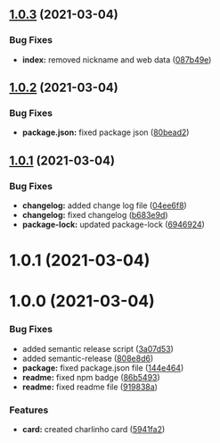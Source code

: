 ## [1.0.3](https://github.com/Charlinho/charlinho-card/compare/v1.0.2...v1.0.3) (2021-03-04)


### Bug Fixes

* **index:** removed nickname and web data ([087b49e](https://github.com/Charlinho/charlinho-card/commit/087b49e471ef23e43d8d92d5de197e625e28626b))

## [1.0.2](https://github.com/Charlinho/charlinho-card/compare/v1.0.1...v1.0.2) (2021-03-04)


### Bug Fixes

* **package.json:** fixed package json ([80bead2](https://github.com/Charlinho/charlinho-card/commit/80bead2f2c840c78d12497c0c928db0b19367799))

## [1.0.1](https://github.com/Charlinho/charlinho-card/compare/v1.0.0...v1.0.1) (2021-03-04)


### Bug Fixes

* **changelog:** added change log file ([04ee6f8](https://github.com/Charlinho/charlinho-card/commit/04ee6f8b513ef40b096e95925005c3ba99488670))
* **changelog:** fixed changelog ([b683e9d](https://github.com/Charlinho/charlinho-card/commit/b683e9d1e09ca7d2fdd7ab882e7022ea69da20d2))
* **package-lock:** updated package-lock ([6946924](https://github.com/Charlinho/charlinho-card/commit/69469242b9219539a68e4cd3255c36d14f058d5f))

# 1.0.1 (2021-03-04)

# 1.0.0 (2021-03-04)

### Bug Fixes

* added semantic release script ([3a07d53](https://github.com/Charlinho/charlinho-card/commit/3a07d53fd7692d9b04656a0046208b1d3564faa2))
* added semantic-release ([808e8d6](https://github.com/Charlinho/charlinho-card/commit/808e8d6c43b89190724f401c458bb3251ef69238))
* **package:** fixed package.json file ([144e464](https://github.com/Charlinho/charlinho-card/commit/144e4649046b7731de21bbca498effece7f70e44))
* **readme:** fixed npm badge ([86b5493](https://github.com/Charlinho/charlinho-card/commit/86b5493badfb1daefd6a2603a73659705e243204))
* **readme:** fixed readme file ([919838a](https://github.com/Charlinho/charlinho-card/commit/919838afea7943f9b52b299d0dd638b373c1ae61))


### Features

* **card:** created charlinho card ([5941fa2](https://github.com/Charlinho/charlinho-card/commit/5941fa22be789f978c6fda9d68a144f698e018e8))

